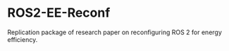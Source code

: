 # ROS2-EE-Reconf
Replication package of research paper on reconfiguring ROS 2 for energy efficiency.

